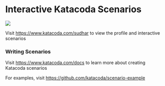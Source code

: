 # Interactive Katacoda Scenarios

[![](http://shields.katacoda.com/katacoda/sudhar/count.svg)](https://www.katacoda.com/sudhar "Get your profile on Katacoda.com")

Visit https://www.katacoda.com/sudhar to view the profile and interactive scenarios

### Writing Scenarios
Visit https://www.katacoda.com/docs to learn more about creating Katacoda scenarios

For examples, visit https://github.com/katacoda/scenario-example
